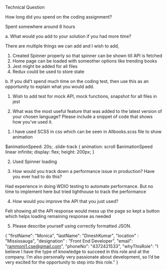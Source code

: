 Technical Question

How long did you spend on the coding assignment?

Spent somewhere around 6 hours

a. What would you add to your solution if you had more time?

There are multiple things we can add and I wish to add,
1) Created Spinner properly so that spinner can be shown till API is fetched
2) Home page can be loaded with someother options like trending books
3) Jest might be added for all files
4) Redux could be used to store state

b. If you did't spend much time on the coding test, then use this as an opportunity to
explain what you would add.

1) Wish to add test for mock API, mock functions, snapshot for all files in jest

2. What was the most useful feature that was added to the latest version of your chosen
language? Please include a snippet of code that shows how you've used it.

1) I have used SCSS in css which can be seen in Allbooks.scss file to show animation

$animationSpeed: 20s;
.slide-track {
        animation: scroll $animationSpeed linear infinite;
        display: flex;
        height: 200px;
    }
    
2) Used Spinner loading 

3. How would you track down a performance issue in production? Have you ever had to do this?

Had experience in doing WDIO testing to automate performance. But no time to implement here but tried lighthouse to track the performance

4. How would you improve the API that you just used?

Felt showing all the API response would mess up the page so kept a button which helps loading remaining response as needed

5. Please describe yourself using correctly formatted JSON.

{
"firstName": "Monica",
"lastName": "DineshKumar",
"location" : "Mississauga",
"designation" : "Front End Developer",
"email": "rammoni1.cse@gmail.com",
"phoneNo": "4372421533",
"whyThisRole": "I believe I have the type of knowledge to succeed in this role and at the company. I’m also personally very passionate about development, so I’d be very excited for the opportunity to step into this role."
}

